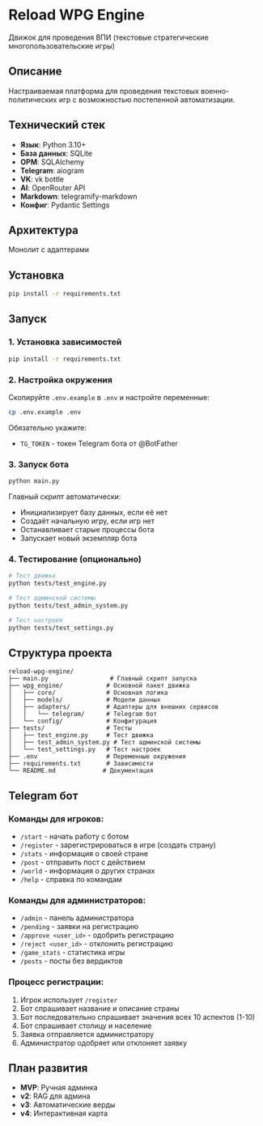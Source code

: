 # Reload WPG Engine

Движок для проведения ВПИ (текстовые стратегические многопользовательские игры)

## Описание

Настраиваемая платформа для проведения текстовых военно-политических игр с возможностью постепенной автоматизации.

## Технический стек

- **Язык**: Python 3.10+
- **База данных**: SQLite
- **ОРМ**: SQLAlchemy
- **Telegram**: aiogram
- **VK**: vk bottle
- **AI**: OpenRouter API
- **Markdown**: telegramify-markdown
- **Конфиг**: Pydantic Settings

## Архитектура

Монолит с адаптерами

## Установка

```bash
pip install -r requirements.txt
```

## Запуск

### 1. Установка зависимостей
```bash
pip install -r requirements.txt
```

### 2. Настройка окружения
Скопируйте `.env.example` в `.env` и настройте переменные:
```bash
cp .env.example .env
```

Обязательно укажите:
- `TG_TOKEN` - токен Telegram бота от @BotFather

### 3. Запуск бота
```bash
python main.py
```

Главный скрипт автоматически:
- Инициализирует базу данных, если её нет
- Создаёт начальную игру, если игр нет
- Останавливает старые процессы бота
- Запускает новый экземпляр бота

### 4. Тестирование (опционально)
```bash
# Тест движка
python tests/test_engine.py

# Тест админской системы
python tests/test_admin_system.py

# Тест настроек
python tests/test_settings.py
```

## Структура проекта

```
reload-wpg-engine/
├── main.py                 # Главный скрипт запуска
├── wpg_engine/            # Основной пакет движка
│   ├── core/              # Основная логика
│   ├── models/            # Модели данных
│   ├── adapters/          # Адаптеры для внешних сервисов
│   │   └── telegram/      # Telegram бот
│   └── config/            # Конфигурация
├── tests/                 # Тесты
│   ├── test_engine.py     # Тест движка
│   ├── test_admin_system.py # Тест админской системы
│   └── test_settings.py   # Тест настроек
├── .env                   # Переменные окружения
├── requirements.txt       # Зависимости
└── README.md             # Документация
```

## Telegram бот

### Команды для игроков:
- `/start` - начать работу с ботом
- `/register` - зарегистрироваться в игре (создать страну)
- `/stats` - информация о своей стране
- `/post` - отправить пост с действием
- `/world` - информация о других странах
- `/help` - справка по командам

### Команды для администраторов:
- `/admin` - панель администратора
- `/pending` - заявки на регистрацию
- `/approve <user_id>` - одобрить регистрацию
- `/reject <user_id>` - отклонить регистрацию
- `/game_stats` - статистика игры
- `/posts` - посты без вердиктов

### Процесс регистрации:
1. Игрок использует `/register`
2. Бот спрашивает название и описание страны
3. Бот последовательно спрашивает значения всех 10 аспектов (1-10)
4. Бот спрашивает столицу и население
5. Заявка отправляется администратору
6. Администратор одобряет или отклоняет заявку

## План развития

- **MVP**: Ручная админка
- **v2**: RAG для админа
- **v3**: Автоматические верды
- **v4**: Интерактивная карта